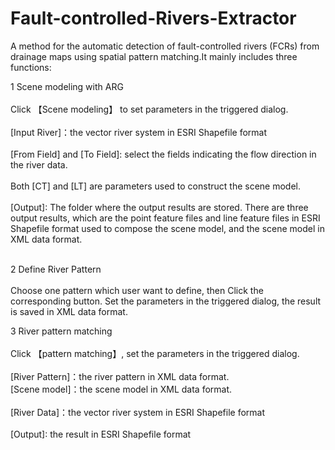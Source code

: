 # Fault-controlled-Rivers-Extractor
A  method for the automatic detection of fault-controlled rivers (FCRs) from drainage maps using spatial pattern matching.It mainly includes three functions:<br>  

1 Scene modeling with ARG<br>  
Click 【Scene modeling】 to set parameters in the triggered dialog.<br>  
[Input River]：the vector river system in ESRI Shapefile format<br>  
[From Field] and [To Field]: select the fields indicating the flow direction in the river data.<br>  
Both [CT] and [LT] are parameters used to construct the scene model.<br>  
[Output]: The folder where the output results are stored. There are three output results, which are the point feature files and line feature files in ESRI Shapefile format used to compose the scene model, and the scene model in XML data format.<br>  <br>  

2 Define River Pattern<br>  
Choose one pattern which user want to define, then Click the corresponding button. Set the parameters in the triggered dialog, the result is saved in XML data format.<br> 

3 River pattern matching<br>  
Click 【pattern matching】, set the parameters in the triggered dialog.<br>  
[River Pattern]：the river pattern in XML data format.<br> 
[Scene model]：the scene model in XML data format.<br>  
[River Data]：the vector river system in ESRI Shapefile format<br>  
[Output]: the result in ESRI Shapefile format<br>  
